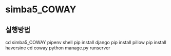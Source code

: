 # simba5_COWAY
## 실행방법
cd simba5_COWAY
pipenv shell
pip install django
pip install pillow
pip install haversine
cd coway
python manage.py runserver

